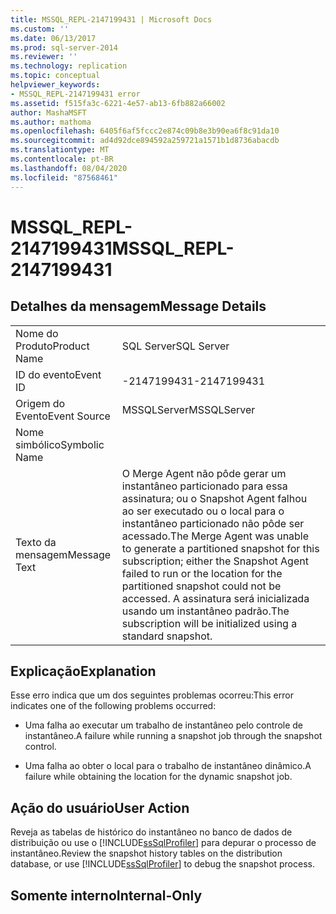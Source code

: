 ```yaml
---
title: MSSQL_REPL-2147199431 | Microsoft Docs
ms.custom: ''
ms.date: 06/13/2017
ms.prod: sql-server-2014
ms.reviewer: ''
ms.technology: replication
ms.topic: conceptual
helpviewer_keywords:
- MSSQL_REPL-2147199431 error
ms.assetid: f515fa3c-6221-4e57-ab13-6fb882a66002
author: MashaMSFT
ms.author: mathoma
ms.openlocfilehash: 6405f6af5fccc2e874c09b8e3b90ea6f8c91da10
ms.sourcegitcommit: ad4d92dce894592a259721a1571b1d8736abacdb
ms.translationtype: MT
ms.contentlocale: pt-BR
ms.lasthandoff: 08/04/2020
ms.locfileid: "87568461"
---
```

# <a name="mssql_repl-2147199431"></a><span data-ttu-id="84ad0-102">MSSQL_REPL-2147199431</span><span class="sxs-lookup"><span data-stu-id="84ad0-102">MSSQL_REPL-2147199431</span></span>
    
## <a name="message-details"></a><span data-ttu-id="84ad0-103">Detalhes da mensagem</span><span class="sxs-lookup"><span data-stu-id="84ad0-103">Message Details</span></span>  
  
|||  
|-|-|  
|<span data-ttu-id="84ad0-104">Nome do Produto</span><span class="sxs-lookup"><span data-stu-id="84ad0-104">Product Name</span></span>|<span data-ttu-id="84ad0-105">SQL Server</span><span class="sxs-lookup"><span data-stu-id="84ad0-105">SQL Server</span></span>|  
|<span data-ttu-id="84ad0-106">ID do evento</span><span class="sxs-lookup"><span data-stu-id="84ad0-106">Event ID</span></span>|<span data-ttu-id="84ad0-107">-2147199431</span><span class="sxs-lookup"><span data-stu-id="84ad0-107">-2147199431</span></span>|  
|<span data-ttu-id="84ad0-108">Origem do Evento</span><span class="sxs-lookup"><span data-stu-id="84ad0-108">Event Source</span></span>|<span data-ttu-id="84ad0-109">MSSQLServer</span><span class="sxs-lookup"><span data-stu-id="84ad0-109">MSSQLServer</span></span>|  
|<span data-ttu-id="84ad0-110">Nome simbólico</span><span class="sxs-lookup"><span data-stu-id="84ad0-110">Symbolic Name</span></span>||  
|<span data-ttu-id="84ad0-111">Texto da mensagem</span><span class="sxs-lookup"><span data-stu-id="84ad0-111">Message Text</span></span>|<span data-ttu-id="84ad0-112">O Merge Agent não pôde gerar um instantâneo particionado para essa assinatura; ou o Snapshot Agent falhou ao ser executado ou o local para o instantâneo particionado não pôde ser acessado.</span><span class="sxs-lookup"><span data-stu-id="84ad0-112">The Merge Agent was unable to generate a partitioned snapshot for this subscription; either the Snapshot Agent failed to run or the location for the partitioned snapshot could not be accessed.</span></span> <span data-ttu-id="84ad0-113">A assinatura será inicializada usando um instantâneo padrão.</span><span class="sxs-lookup"><span data-stu-id="84ad0-113">The subscription will be initialized using a standard snapshot.</span></span>|  
  
## <a name="explanation"></a><span data-ttu-id="84ad0-114">Explicação</span><span class="sxs-lookup"><span data-stu-id="84ad0-114">Explanation</span></span>  
 <span data-ttu-id="84ad0-115">Esse erro indica que um dos seguintes problemas ocorreu:</span><span class="sxs-lookup"><span data-stu-id="84ad0-115">This error indicates one of the following problems occurred:</span></span>  
  
-   <span data-ttu-id="84ad0-116">Uma falha ao executar um trabalho de instantâneo pelo controle de instantâneo.</span><span class="sxs-lookup"><span data-stu-id="84ad0-116">A failure while running a snapshot job through the snapshot control.</span></span>  
  
-   <span data-ttu-id="84ad0-117">Uma falha ao obter o local para o trabalho de instantâneo dinâmico.</span><span class="sxs-lookup"><span data-stu-id="84ad0-117">A failure while obtaining the location for the dynamic snapshot job.</span></span>  
  
## <a name="user-action"></a><span data-ttu-id="84ad0-118">Ação do usuário</span><span class="sxs-lookup"><span data-stu-id="84ad0-118">User Action</span></span>  
 <span data-ttu-id="84ad0-119">Reveja as tabelas de histórico do instantâneo no banco de dados de distribuição ou use o [!INCLUDE[ssSqlProfiler](../../includes/sssqlprofiler-md.md)] para depurar o processo de instantâneo.</span><span class="sxs-lookup"><span data-stu-id="84ad0-119">Review the snapshot history tables on the distribution database, or use [!INCLUDE[ssSqlProfiler](../../includes/sssqlprofiler-md.md)] to debug the snapshot process.</span></span>  
  
## <a name="internal-only"></a><span data-ttu-id="84ad0-120">Somente interno</span><span class="sxs-lookup"><span data-stu-id="84ad0-120">Internal-Only</span></span>  
  
